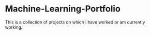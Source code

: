 # Machine-Learning-Portfolio
This is a collection of projects on which I have worked or am currently working.
